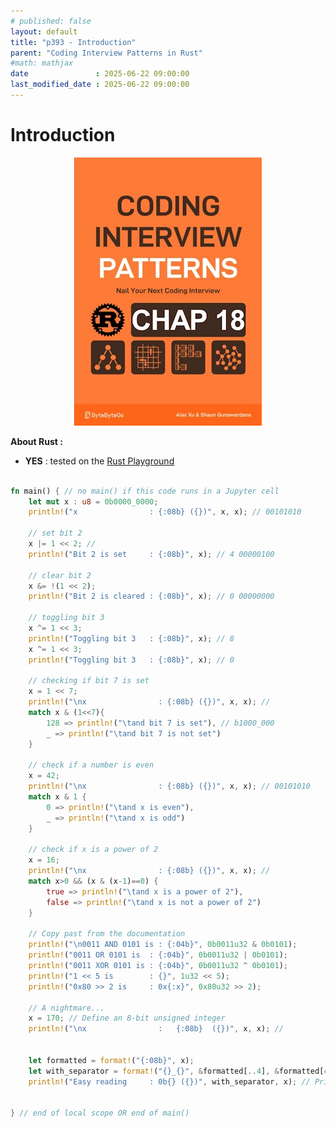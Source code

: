 ```yaml
---
# published: false
layout: default
title: "p393 - Introduction"
parent: "Coding Interview Patterns in Rust"
#math: mathjax
date               : 2025-06-22 09:00:00
last_modified_date : 2025-06-22 09:00:00
---
```


# Introduction

<div align="center">
<img src="../assets/chap_18.webp" alt="" width="300" loading="lazy"/>
</div>

**About Rust :**
* **YES** : tested on the [Rust Playground](https://play.rust-lang.org/)

<!-- <span style="color:red"><b>TODO : </b></span> 
* Add comments in code -->

<!-- * <span style="color:lime"><b>Preferred solution?</b></span>      -->




```rust

fn main() { // no main() if this code runs in a Jupyter cell 
    let mut x : u8 = 0b0000_0000;
    println!("x                : {:08b} ({})", x, x); // 00101010
    
    // set bit 2
    x |= 1 << 2; //
    println!("Bit 2 is set     : {:08b}", x); // 4 00000100
    
    // clear bit 2
    x &= !(1 << 2);
    println!("Bit 2 is cleared : {:08b}", x); // 0 00000000
    
    // toggling bit 3
    x ^= 1 << 3;
    println!("Toggling bit 3   : {:08b}", x); // 8
    x ^= 1 << 3;
    println!("Toggling bit 3   : {:08b}", x); // 0
    
    // checking if bit 7 is set
    x = 1 << 7;
    println!("\nx                : {:08b} ({})", x, x); // 
    match x & (1<<7){
        128 => println!("\tand bit 7 is set"), // b1000_000
        _ => println!("\tand bit 7 is not set")
    }
    
    // check if a number is even
    x = 42;
    println!("\nx                : {:08b} ({})", x, x); // 00101010
    match x & 1 {
        0 => println!("\tand x is even"),
        _ => println!("\tand x is odd")
    }
    
    // check if x is a power of 2
    x = 16;
    println!("\nx                : {:08b} ({})", x, x); // 
    match x>0 && (x & (x-1)==0) {
        true => println!("\tand x is a power of 2"),
        false => println!("\tand x is not a power of 2")
    }
    
    // Copy past from the documentation
    println!("\n0011 AND 0101 is : {:04b}", 0b0011u32 & 0b0101);
    println!("0011 OR 0101 is  : {:04b}", 0b0011u32 | 0b0101);
    println!("0011 XOR 0101 is : {:04b}", 0b0011u32 ^ 0b0101);
    println!("1 << 5 is        : {}", 1u32 << 5);
    println!("0x80 >> 2 is     : 0x{:x}", 0x80u32 >> 2);
    
    // A nightmare...
    x = 170; // Define an 8-bit unsigned integer
    println!("\nx                :   {:08b}  ({})", x, x); //
    
    
    let formatted = format!("{:08b}", x);
    let with_separator = format!("{}_{}", &formatted[..4], &formatted[4..]);
    println!("Easy reading     : 0b{} ({})", with_separator, x); // Print the result
        
    
} // end of local scope OR end of main()
```
